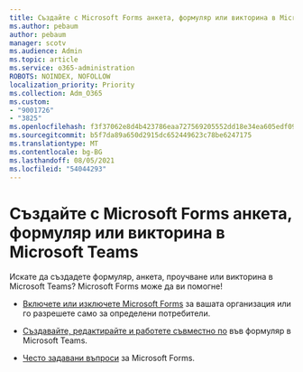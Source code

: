 ```yaml
---
title: Създайте с Microsoft Forms анкета, формуляр или викторина в Microsoft Teams
ms.author: pebaum
author: pebaum
manager: scotv
ms.audience: Admin
ms.topic: article
ms.service: o365-administration
ROBOTS: NOINDEX, NOFOLLOW
localization_priority: Priority
ms.collection: Adm_O365
ms.custom:
- "9001726"
- "3825"
ms.openlocfilehash: f3f37062e8d4b423786eaa727569205552dd18e34ea605edf09ffe5b12a16b6e
ms.sourcegitcommit: b5f7da89a650d2915dc652449623c78be6247175
ms.translationtype: MT
ms.contentlocale: bg-BG
ms.lasthandoff: 08/05/2021
ms.locfileid: "54044293"
---
```

# <a name="create-a-poll-form-or-quiz-for-teams-with-microsoft-forms"></a>Създайте с Microsoft Forms анкета, формуляр или викторина в Microsoft Teams

Искате да създадете формуляр, анкета, проучване или викторина в Microsoft Teams? Microsoft Forms може да ви помогне!

 - [Включете или изключете Microsoft Forms](https://support.office.com/article/turn-off-or-turn-on-microsoft-forms-8dcbf3ab-f2d6-459a-b8be-8d9892132a43) за вашата организация или го разрешете само за определени потребители.
 
 - [Създавайте, редактирайте и работете съвместно по](https://support.office.com/article/create-edit-and-collaborate-on-a-form-in-microsoft-teams-333b97a3-41d9-48bc-a1cb-84a96bd44e14) във формуляр в Microsoft Teams.
 
 - [Често задавани въпроси](https://support.office.com/article/get-started-1dd58027-40dc-42d0-9ca4-80ddecc5c696) за Microsoft Forms.